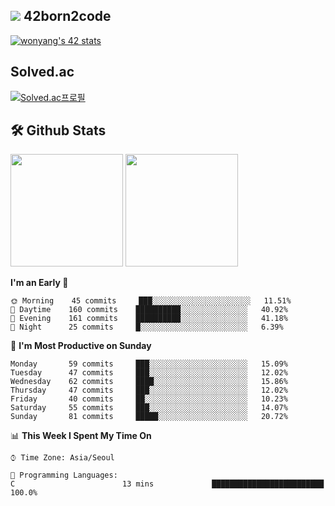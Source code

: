 
## <img src="https://img.shields.io/badge/-000000?style=flat&logo=42&logoColor=white"> 42born2code
[![wonyang's 42 stats](https://badge42.vercel.app/api/v2/cl5nhe5b6007809kydha7ht42/stats?cursusId=21&coalitionId=88)](https://profile.intra.42.fr/users/wonyang)

## Solved.ac
[![Solved.ac프로필](http://mazassumnida.wtf/api/v2/generate_badge?boj=bennyws)](https://solved.ac/bennyws)

## 🛠️ Github Stats
<p>
  <img height="180em" src="https://github-readme-stats-veggie-garden.vercel.app/api?username=gemstoneyang&show_icons=true&include_all_commits=true&bg_color=30,e96443,904e95&title_color=fff&text_color=fff">
  <img height="180em" src="https://github-readme-stats-veggie-garden.vercel.app/api/top-langs/?username=gemstoneyang&layout=compact&bg_color=30,e96443,904e95&title_color=fff&text_color=fff">
</p>

<!--START_SECTION:waka-->
**I'm an Early 🐤** 

```text
🌞 Morning    45 commits     ███░░░░░░░░░░░░░░░░░░░░░░   11.51% 
🌆 Daytime    160 commits    ██████████░░░░░░░░░░░░░░░   40.92% 
🌃 Evening    161 commits    ██████████░░░░░░░░░░░░░░░   41.18% 
🌙 Night      25 commits     █░░░░░░░░░░░░░░░░░░░░░░░░   6.39%

```
📅 **I'm Most Productive on Sunday** 

```text
Monday       59 commits     ███░░░░░░░░░░░░░░░░░░░░░░   15.09% 
Tuesday      47 commits     ███░░░░░░░░░░░░░░░░░░░░░░   12.02% 
Wednesday    62 commits     ████░░░░░░░░░░░░░░░░░░░░░   15.86% 
Thursday     47 commits     ███░░░░░░░░░░░░░░░░░░░░░░   12.02% 
Friday       40 commits     ██░░░░░░░░░░░░░░░░░░░░░░░   10.23% 
Saturday     55 commits     ███░░░░░░░░░░░░░░░░░░░░░░   14.07% 
Sunday       81 commits     █████░░░░░░░░░░░░░░░░░░░░   20.72%

```


📊 **This Week I Spent My Time On** 

```text
⌚︎ Time Zone: Asia/Seoul

💬 Programming Languages: 
C                        13 mins             █████████████████████████   100.0%

```


<!--END_SECTION:waka-->
